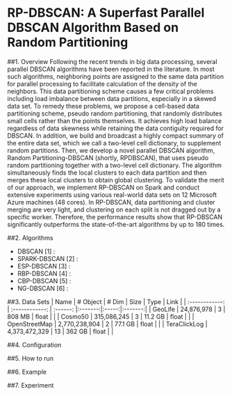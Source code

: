 # RP-DBSCAN: A Superfast Parallel DBSCAN Algorithm Based on Random Partitioning
##1. Overview
Following the recent trends in big data processing, several parallel DBSCAN algorithms have been reported in the literature. In most such algorithms, neighboring points are assigned to the same data partition for parallel processing to facilitate calculation of the density of the neighbors. This data partitioning scheme causes a few critical problems including load imbalance between data partitions, especially in a skewed data set. To remedy these problems, we propose a cell-based data partitioning scheme, pseudo random partitioning, that randomly distributes small cells rather than the points themselves. It achieves high load balance regardless of data skewness while retaining the data contiguity required for DBSCAN. In addition, we build and broadcast a highly compact summary of the entire data set, which we call a two-level cell dictionary, to supplement random partitions. Then, we develop a novel parallel DBSCAN algorithm, Random Partitioning-DBSCAN (shortly, RPDBSCAN), that uses pseudo random partitioning together with a two-level cell dictionary. The algorithm simultaneously finds the local clusters to each data partition and then merges these local clusters to obtain global clustering. To validate the merit of our approach, we implement RP-DBSCAN on Spark and conduct extensive experiments using various real-world data sets on 12 Microsoft Azure machines (48 cores). In RP-DBSCAN, data partitioning and cluster merging are very light, and clustering on each split is not dragged out by a specific worker. Therefore, the performance results show that RP-DBSCAN significantly outperforms the state-of-the-art algorithms by up to 180 times.

##2. Algorithms
- DBSCAN [1] : 
- SPARK-DBSCAN [2] : 
- ESP-DBSCAN [3] : 
- RBP-DBSCAN [4] : 
- CBP-DBSCAN [5] : 
- NG-DBSCAN [6] : 

##3. Data Sets
| Name           | # Object       | # Dim    | Size    | Type  |  Link   |
| :------------: | :------------: | :------: |:-------:|:-----:|:-------:|
| GeoLife        | 24,876,978     | 3        | 808 MB  | float |         |
| Cosmo50        | 315,086,245    | 3        | 11.2 GB | float |         |
| OpenStreetMap  | 2,770,238,904  | 2        | 77.1 GB | float |         |
| TeraClickLog   | 4,373,472,329  | 13       | 362 GB  | float |         |

##4. Configuration

##5. How to run

##6. Example

##7. Experiment
